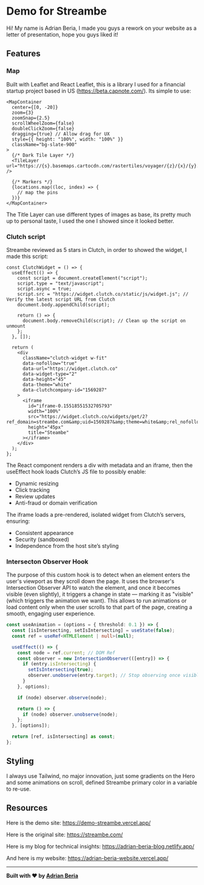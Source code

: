 # Demo for Streambe

Hi! My name is Adrian Beria, I made you guys a rework on your website as a letter of presentation, hope you guys liked it!

## Features

### Map

Built with Leaflet and React Leaflet, this is a library I used for a financial startup project based in US (https://beta.capnote.com/). Its simple to use:

```tsx
<MapContainer
  center={[0, -20]}
  zoom={3}
  zoomSnap={2.5}
  scrollWheelZoom={false}
  doubleClickZoom={false}
  dragging={true} // Allow drag for UX
  style={{ height: "100%", width: "100%" }}
  className="bg-slate-900"
>
  {/* Dark Tile Layer */}
  <TileLayer url="https://{s}.basemaps.cartocdn.com/rastertiles/voyager/{z}/{x}/{y}.png" />

  {/* Markers */}
  {locations.map((loc, index) => {
    // map the pins
  })}
</MapContainer>
```

The Title Layer can use different types of images as base, its pretty much up to personal taste, I used the one I showed since it looked better.

### Clutch script

Streambe reviewed as 5 stars in Clutch, in order to showed the widget, I made this script:

```tsx
const ClutchWidget = () => {
  useEffect(() => {
    const script = document.createElement("script");
    script.type = "text/javascript";
    script.async = true;
    script.src = "https://widget.clutch.co/static/js/widget.js"; // Verify the latest script URL from Clutch
    document.body.appendChild(script);

    return () => {
      document.body.removeChild(script); // Clean up the script on unmount
    };
  }, []);

  return (
    <div
      className="clutch-widget w-fit"
      data-nofollow="true"
      data-url="https://widget.clutch.co"
      data-widget-type="2"
      data-height="45"
      data-theme="white"
      data-clutchcompany-id="1569287"
    >
      <iframe
        id="iframe-0.15518551532705793"
        width="100%"
        src="https://widget.clutch.co/widgets/get/2?ref_domain=streambe.com&amp;uid=1569287&amp;theme=white&amp;rel_nofollow=true&amp;ref_path=/"
        height="45px"
        title="Steambe"
      ></iframe>
    </div>
  );
};
```

The React component renders a div with metadata and an iframe, then the useEffect hook loads Clutch’s JS file to possibly enable:

- Dynamic resizing
- Click tracking
- Review updates
- Anti-fraud or domain verification

The iframe loads a pre-rendered, isolated widget from Clutch’s servers, ensuring:

- Consistent appearance
- Security (sandboxed)
- Independence from the host site’s styling

### Intersecton Observer Hook

The purpose of this custom hook is to detect when an element enters the user's viewport as they scroll down the page. It uses the browser's Intersection Observer API to watch the element, and once it becomes visible (even slightly), it triggers a change in state — marking it as "visible" (which triggers the animation we want). This allows to run animations or load content only when the user scrolls to that part of the page, creating a smooth, engaging user experience.

```ts
const useAnimation = (options = { threshold: 0.1 }) => {
  const [isIntersecting, setIsIntersecting] = useState(false);
  const ref = useRef<HTMLElement | null>(null);

  useEffect(() => {
    const node = ref.current; // DOM Ref
    const observer = new IntersectionObserver(([entry]) => {
      if (entry.isIntersecting) {
        setIsIntersecting(true);
        observer.unobserve(entry.target); // Stop observing once visible
      }
    }, options);

    if (node) observer.observe(node);

    return () => {
      if (node) observer.unobserve(node);
    };
  }, [options]);

  return [ref, isIntersecting] as const;
};
```

## Styling

I always use Tailwind, no major innovation, just some gradients on the Hero and some animations on scroll, defined Streambe primary color in a variable to re-use.

## Resources

Here is the demo site: https://demo-streambe.vercel.app/

Here is the original site: https://streambe.com/

Here is my blog for technical insights: https://adrian-beria-blog.netlify.app/

And here is my website: https://adrian-beria-website.vercel.app/

---

**Built with ❤️ by [Adrian Beria](https://github.com/Radinax)**
